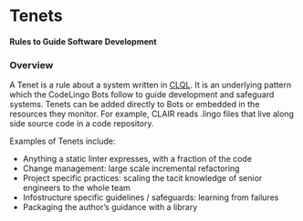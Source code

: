 # Tenets 
#### Rules to Guide Software Development

### Overview
 
A Tenet is a rule about a system written in [CLQL](/clql). It is an underlying pattern which the CodeLingo Bots follow to guide development and safeguard systems. Tenets can be added directly to Bots or embedded in the resources they monitor. For example, CLAIR reads .lingo files that live along side source code in a code repository.

<!-- TODO(JENNA) Can you think of a visual representation/diagram to explain how bots, tenets and lexicons fit together/work? -->

<!-- [cascading Tenets] -->

<!--TODO(JENNA) If you could explain more about these examples for my own knowledge, that would be great! :) -->
 
Examples of Tenets include:
 
- Anything a static linter expresses, with a fraction of the code
- Change management: large scale incremental refactoring
- Project specific practices: scaling the tacit knowledge of senior engineers to the whole team
- Infostructure specific guidelines / safeguards: learning from failures
- Packaging the author’s guidance with a library